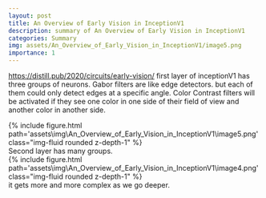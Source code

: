 ```yaml
---
layout: post
title: An Overview of Early Vision in InceptionV1
description: summary of An Overview of Early Vision in InceptionV1
categories: Summary
img: assets/An_Overview_of_Early_Vision_in_InceptionV1/image5.png
importance: 1
---
```

https://distill.pub/2020/circuits/early-vision/
first layer of inceptionV1 has three groups of neurons.
Gabor filters are like edge detectors. but each of them could only detect edges at a specific angle. 
Color Contrast filters will be activated if they see one color in one side of their field of view and another color in another side. 
<div class="row">
        <div class="col-sm mt-3 mt-md-0">
            {% include figure.html path='assets\img\An_Overview_of_Early_Vision_in_InceptionV1\image5.png' class="img-fluid rounded z-depth-1" %}
        </div>
    </div>
Second layer has many groups. 
<div class="row">
        <div class="col-sm mt-3 mt-md-0">
            {% include figure.html path='assets\img\An_Overview_of_Early_Vision_in_InceptionV1\image4.png' class="img-fluid rounded z-depth-1" %}
        </div>
    </div>
it gets more and more complex as we go deeper. 

